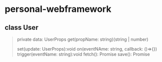 # personal-webframework

## class User

> private data: UserProps
> get(propName: string)(string | number)
>
> set(update: UserProps):void
> on(eventNAme: string, callback: ()=>{})
> trigger(eventName: string):void
> fetch(): Promise
> save(): Promise
